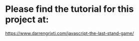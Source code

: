 # Please find the tutorial for this project at: 
https://www.darrengrixti.com/javascript-the-last-stand-game/
